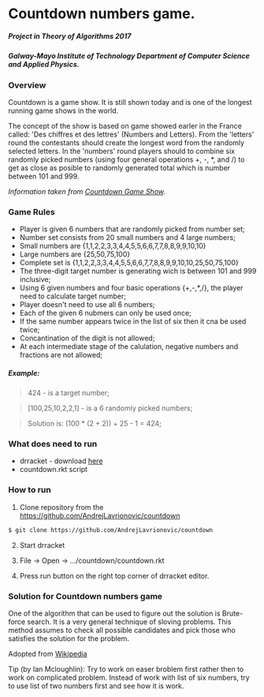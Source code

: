 # Countdown numbers game.
##### Project in Theory of Algorithms 2017
##### Galway-Mayo Institute of Technology Department of Computer Science and Applied Physics.

### Overview

Countdown is a game show. It is still shown today and is one of the longest running game shows in the world.

The concept of the show is based on game showed earler in the France called: 'Des chiffres et des lettres' (Numbers and Letters). From the 'letters' round the contestants should create the longest word from the randomly selected letters. In the 'numbers' round players should to combine six randomly picked numbers (using four general operations +, -, \*, and /) to get as close as posible to randomly generated total which is number between 101 and 999.

*Information taken from [Countdown Game Show](http://datagenetics.com/blog/august32014/index.html).*

### Game Rules
* Player is given 6 numbers that are randomly picked from number set;
* Number set consists from 20 small numbers and 4 large numbers;
* Small numbers are {1,1,2,2,3,3,4,4,5,5,6,6,7,7,8,8,9,9,10,10}
* Large numbers are {25,50,75,100}
* Complete set is {1,1,2,2,3,3,4,4,5,5,6,6,7,7,8,8,9,9,10,10,25,50,75,100}
* The three-digit target number is generating wich is between 101 and 999 inclusive;
* Using 6 given numbers and four basic operations {+,-,*,/}, the player need to calculate target number;
* Player doesn't need to use all 6 numbers;
* Each of the given 6 nubmers can only be used once;
* If the same number appears twice in the list of six then it cna be used twice;
* Concantination of the digit is not allowed;
* At each intermediate stage of the calulation, negative numbers and fractions are not allowed;

##### Example:
>424 - is a target number;

>[100,25,10,2,2,1] -  is a 6 randomly picked numbers;

>Solution is: (100 \* (2 + 2)) + 25 \- 1 = 424;
 
### What does need to run
* drracket - download [here](https://download.racket-lang.org/)
* countdown.rkt script

### How to run
1) Clone repository from the https://github.com/AndrejLavrionovic/countdown
```bash
$ git clone https://github.com/AndrejLavrionovic/countdown
```
2) Start drracket

3) File -> Open -> .../countdown/countdown.rkt

4) Press run button on the right top corner of drracket editor.

### Solution for Countdown numbers game
One of the algorithm that can be used to figure out the solution is Brute-force search.
It is a very general technique of sloving problems. This method assumes to check all possible candidates
and pick those who satisfies the solution for the problem.

Adopted from [Wikipedia](https://en.wikipedia.org/wiki/Brute-force_search)

Tip (by Ian Mcloughlin): Try to work on easer broblem first rather then to work on complicated problem.
Instead of work with list of six numbers, try to use list of two numbers first and see how it is work.


